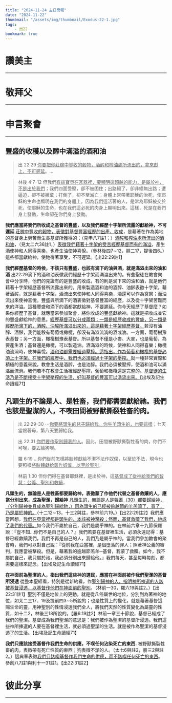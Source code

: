 ```yaml
---
title: "2024-11-24 主日簡報"
date: "2024-11-22"
thumbnail: "/assets/img/thumbnail/Exodus-22-1.jpg"
tags:
    - 出22
bookmark: true
---
```


# 讚美主
___

# 敬拜父
___

# 申言聚會
___

## 豐盛的收穫以及醡中滿溢的酒和油

> 出 22:29  <u>你要把你莊稼中豐收的穀物，酒</u><u>醡</u><u>和榨油處所流出的，拿來獻上，不可遲延</u>。…

> 林後 4:7-12 但我們<u>有這寶貝在瓦器裡，要顯明這超越的能力，是屬於神，不是出於我們</u>；我們四面受壓，卻不被困住；出路絕了，卻非絕無出路；遭逼迫，卻不被撇棄；打倒了，卻不至滅亡；身體上常帶著耶穌的治死，使耶穌的生命也顯明在我們的身體上。因為我們這活著的人，是常為耶穌被交於死，使耶穌的生命，也在我們這必死的肉身上顯明出來。這樣，死是在我們身上發動，生命卻在你們身上發動。 

**我們應當將我們所收成之基督的豐盛，以及我們經歷十字架所流露的獻給神，不可遲延** <u></u><u>莊稼中豐收的穀物，表徵對基督豐富經歷的出產、收成</u>，是藉著在作為美地的基督身上勞苦而生長基督所獲得的；（見申八7註1；）<u>酒醡和榨油處所流出的酒和油</u>，（見太二六36註1，）<u>表徵我們藉著十字架的受苦經歷基督而有的滿溢</u>，產生酒使神和人同得喜樂，也產生油使神喜悅。（參林後四7∼12，腓二17，提後四6。）這些都當獻給神，使祂得著享受，不可遲延。【出22:29註1】

**我們經歷基督的時侯，不該只有豐盛，也該有滴下的油與酒，就是滿溢出來的油和酒** 出22:29滴下的酒和油表徵我們經歷十字架而滿溢出來的。有些聖徒在教會聚會中分享時，他們的見證有的是豐盛的收成，有的則是滴下來的油和酒，就是他們藉著十字架經歷基督所流露出來的。用來製造酒和油的酒醡、油醡表徵十字架。藉著酒醡，就是藉著十字架，酒流出來使神和人同得喜樂，酒還可以作為奠祭；而油流出來使神喜悅。豐盛與所滴下的酒表徵對基督豐富的經歷，以及從十字架苦難而來的洋溢。這種豐盛和滴下的酒都當獻給神，不要遲延。你今天經歷了基督麼？如果你經歷了基督，就應當來參加聚會，將你收成的豐盛獻給神。這就是把收成並它的豐盛獻給神的意思。<u>經歷基督可以分成兩類：一類是經歷收成的豐盛，另一類是經歷所滴下的，酒醡、油醡所滿溢出來的，這是藉著十字架經歷基督。</u>若沒有油醡、酒醡，我們能彀有葡萄或橄欖，卻沒有滿溢流淌的酒或油。一方面，葡萄樹豫表基督；另一方面，橄欖樹豫表基督。所以基督不僅是小麥、大麥，也是葡萄，為要產生酒；基督還是橄欖，可以製造油。酒滿溢的時候，使神和人同得喜樂；橄欖油流淌時，使神喜悅。<u>酒和油都需要經過壓搾。這指出，作為葡萄和橄欖的基督必須上十字架。在我們的經歷中，我們也必須經過十字架的壓搾。</u>就一種非常實際和積極的意義來說，教會生活是酒醡，也是油醡。我們必須被壓搾，使酒和油可以滿溢而流淌。我們若不在教會生活裡經歷壓搾，葡萄和橄欖還是完整的。<u>基督徒的生活乃是不斷接受十字架壓搾的生活，好叫基督的豐富可以湧流出來。</u>【出埃及記生命讀經71】

## 凡頭生的不論是人、是牲畜，我們都需要獻給祂。我們也該是聖潔的人，不喫田間被野獸撕裂牲畜的肉。

> 出 22:29-30 ⋯<u>你要將頭生的兒子歸給我。你牛羊頭生的，也要這樣</u>；七天當跟著母，第八天要歸給我。

> 出 22:31 <u>你們要</u><u>作聖別歸</u><u>我的人</u>。因此，田間被野獸撕裂牲畜的肉，你們不可喫，要丟給狗喫。

> 羅 6:19  …你們從前怎樣將肢體獻給不潔不法作奴僕，以至於不法，現今也要照樣<u>將肢體</u><u>獻給義作奴僕</u><u>，</u><u>以至於聖別</u>。

> 林前 1:30 但你們得在基督耶穌裡，是出於神，這<u>基督成了從神給我們的智慧：公義、</u><u>聖別和</u><u>救贖</u>，

**凡頭生的，無論是人是牲畜都要歸給神，表徵蒙了作他們代替之基督救贖的人，應當分別出來，成為聖潔，歸給神** <u>凡頭生的，無論是人是牲畜（30）都要歸給神，（分別歸神並且成為聖別歸給祂，）因為頭生的已經被逾越節的羊羔贖了、買了，乃是屬於神的。</u>（十二12∼13，十三2與註，參林前六19。）【出22:29註2】我們應當回想，<u>我們在亞當裡都是頭生的，本該被神擊殺；然而，基督救贖了我們，祂成了我們的代替。</u>如今我們不屬於自己，我們是屬乎神的。在林前六章十九節保羅說：『豈不知…你們不是自己的人？』我們若要在基督裡生活，必須永遠記得：基督已經救贖我們，我們不再是自己的人，我們乃是屬乎神的。當我們參加教會的聚會時，我們可以對自己說：『從前我在亞當裡，是個墮落的罪人；照著神公義的審判，我應當被擊殺。但是，藉著我的逾越節羔羊─基督，我蒙了救贖。如今，我不屬於自己，我只屬於祂，我必須分別出來歸給他。』我們每天，甚至每時每刻，都需要這樣來記念。【出埃及記生命讀經71】

**在神面前為聖潔的人，指出我們這些神的選民，應當在神面前被作我們聖潔的基督所浸透** 從整本聖經看，特別是從新約看，作<u>聖別歸神的人，指明神所揀選的人該被基督浸透，以基督作他們在神面前的聖別</u>。（林前一30，羅六19與註2。）【出22:31註1】聖別不僅是地位上的更動，就是從凡俗屬世的地位，分別到為著神的地位，如太二三17、19及提前四3∼5所說的；也是性質上的變化，就是藉著基督這賜生命的靈，用神聖別的性情浸透我們全人，將我們天然的性質變化為屬靈的性質，如十二2，林後三18所說的。【羅6:19註2】林前一章三十節說，基督已經成了我們的聖潔。基督成為我們聖潔的意思是：我們被作為聖潔的基督所浸透。我們這些神所揀選的人要在基督裡生活，就必須過聖潔的生活。就是被作為聖潔的基督浸透了的生活。【出埃及記生命讀經71】

**我們只應該接受基督作我們生命的供應，不喫任何沾染死亡的東西.** 被野獸撕裂牲畜的肉，表徵帶有死亡性質的東西；狗表徵不潔的人。（太七6與註2，腓三2與註2。）這典章表徵<u>我們只該喫基督作我們生命的供應，而不該喫任何死亡的東西</u>。參創八7註1與利十一31註1。【出22:31註2】

# 彼此分享
___
